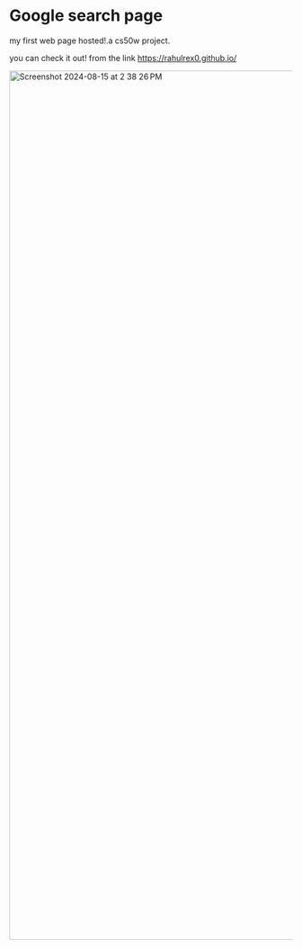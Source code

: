 # Google search page

my first web page hosted!.a cs50w project.

you can check it out! from the link https://rahulrex0.github.io/

<img width="1546" alt="Screenshot 2024-08-15 at 2 38 26 PM" src="https://github.com/user-attachments/assets/7a0fee7e-ecf6-4342-997c-53ba6e68fbe2">
